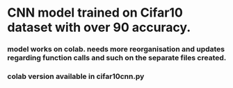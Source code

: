 # CNN model trained on Cifar10 dataset with over 90 accuracy.

### model works on colab. needs more reorganisation and updates regarding function calls and such on the separate files created.

### colab version available in cifar10cnn.py

